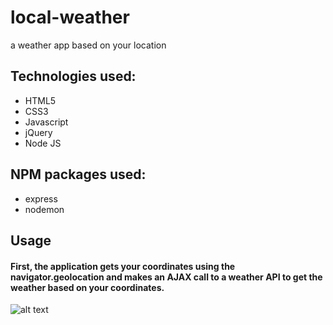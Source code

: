 # local-weather
a weather app based on your location

## Technologies used:

- HTML5
- CSS3
- Javascript
- jQuery
- Node JS

## NPM packages used:

- express
- nodemon

## Usage

#### First, the application gets your coordinates using the navigator.geolocation and makes an AJAX call to a weather API to get the weather based on your coordinates.

![alt text](screenshots/ "first")

####
